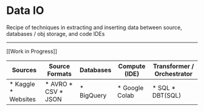 # Data IO
Recipe of techniques in extracting and inserting data between source, databases / obj storage, and code IDEs

------------------------------------------------------------------------

[[Work in Progress]]

| Sources             	| Source Formats      	| Databases  	| Compute (IDE)  	| Transformer / Orchestrator 	|
|---------------------	|---------------------	|------------	|----------------	|----------------------------	|
| * Kaggle * Websites 	| * AVRO * CSV * JSON 	| * BigQuery 	| * Google Colab 	| * SQL * DBT(SQL)           	|
